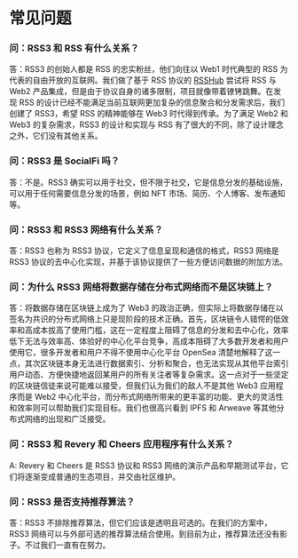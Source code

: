 # 常见问题

### 问：RSS3 和 RSS 有什么关系？

答：RSS3 的创始人都是 RSS 的忠实粉丝，他们向往以 Web1 时代典型的 RSS 为代表的自由开放的互联网。我们做了基于 RSS 协议的 [RSSHub](https://github.com/DIYgod/RSSHub) 尝试将 RSS 与 Web2 产品集成，但是由于协议自身的诸多限制，项目就像带着镣铐跳舞。在发现 RSS 的设计已经不能满足当前互联网更加复杂的信息聚合和分发需求后，我们创建了 RSS3，希望 RSS 的精神能够在 Web3 时代得到传承。为了满足 Web2 和 Web3 的复杂需求，RSS3 的设计和实现与 RSS 有了很大的不同，除了设计理念之外，它们没有其他关系。

### 问：RSS3 是 SocialFi 吗？

答：不是。RSS3 确实可以用于社交，但不限于社交，它是信息分发的基础设施，可以用于任何需要信息分发的场景，例如 NFT 市场、简历、个人博客、发布通知等。

### 问：RSS3 和 RSS3 网络有什么关系？

答：RSS3 也称为 RSS3 协议，它定义了信息呈现和通信的格式，RSS3 网络是 RSS3 协议的去中心化实现，并基于该协议提供了一些方便访问数据的附加方法。

### 问：为什么 RSS3 网络将数据存储在分布式网络而不是区块链上？

答：将数据存储在区块链上成为了 Web3 的政治正确，但实际上将数据存储在以签名为共识的分布式网络上只是现阶段的技术正确。首先，区块链令人错愕的低效率和高成本拔高了使用门槛，这在一定程度上阻碍了信息的分发和去中心化，效率低下无法与效率高、体验好的中心化平台竞争，高成本阻碍了大多数开发者和用户使用它，很多开发者和用户不得不使用中心化平台 OpenSea 清楚地解释了这一点，其次区块链本身无法进行数据索引、分析和聚合，也无法实现从其他平台索引用户动态、方便快捷地返回某用户的所有关注者等复杂需求。这一点对于一些坚定的区块链信徒来说可能难以接受，但我们认为我们的敌人不是其他 Web3 应用程序而是 Web2 中心化平台，而分布式网络所带来的更丰富的功能、更大的灵活性和效率则可以帮助我们实现目标。我们也很高兴看到 IPFS 和 Arweave 等其他分布式网络的出现和广泛接受。

### 问：RSS3 和 Revery 和 Cheers 应用程序有什么关系？

A: Revery 和 Cheers 是 RSS3 协议和 RSS3 网络的演示产品和早期测试平台，它们将逐渐变成普通的生态项目，并交由社区维护。

### 问：RSS3 是否支持推荐算法？

答：RSS3 不排除推荐算法，但它们应该是透明且可选的。在我们的方案中，RSS3 网络可以与外部可选的推荐算法结合使用。到目前为止，推荐算法还没有影子。不过我们一直有在努力。
